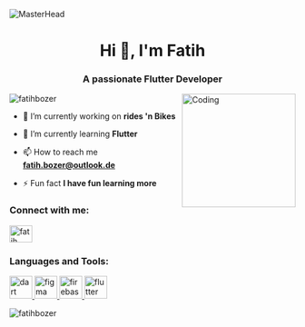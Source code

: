 ![MasterHead](https://cdn.outsource2india.com/full-time-equivalent-fte/images/hire-flutter-developer.webp)
<h1 align="center">Hi 👋, I'm Fatih</h1>
<h3 align="center">A passionate Flutter Developer</h3>
<img align="right" alt="Coding" width="200" src="https://media.tenor.com/y2JXkY1pXkwAAAAM/cat-computer.gif">

<p align="left"> <img src="https://komarev.com/ghpvc/?username=fatihbozer&label=Profile%20views&color=0e75b6&style=flat" alt="fatihbozer" /> </p>

- 🔭 I’m currently working on **rides 'n Bikes**

- 🌱 I’m currently learning **Flutter**

- 📫 How to reach me **fatih.bozer@outlook.de**

- ⚡ Fun fact **I have fun learning more**

<h3 align="left">Connect with me:</h3>
<p align="left">
<a href="https://linkedin.com/in/fatih-bozer-7719472b4/" target="blank"><img align="center" src="https://raw.githubusercontent.com/rahuldkjain/github-profile-readme-generator/master/src/images/icons/Social/linked-in-alt.svg" alt="fatih bozer" height="30" width="40" /></a>
</p>

<h3 align="left">Languages and Tools:</h3>
<p align="left"> <a href="https://dart.dev" target="_blank" rel="noreferrer"> <img src="https://www.vectorlogo.zone/logos/dartlang/dartlang-icon.svg" alt="dart" width="40" height="40"/> </a> <a href="https://www.figma.com/" target="_blank" rel="noreferrer"> <img src="https://www.vectorlogo.zone/logos/figma/figma-icon.svg" alt="figma" width="40" height="40"/> </a> <a href="https://firebase.google.com/" target="_blank" rel="noreferrer"> <img src="https://www.vectorlogo.zone/logos/firebase/firebase-icon.svg" alt="firebase" width="40" height="40"/> </a> <a href="https://flutter.dev" target="_blank" rel="noreferrer"> <img src="https://www.vectorlogo.zone/logos/flutterio/flutterio-icon.svg" alt="flutter" width="40" height="40"/> </a> </p>

<p><img align="center" src="https://github-readme-stats.vercel.app/api/top-langs?username=fatihbozer&show_icons=true&locale=en&layout=compact" alt="fatihbozer" /></p>
